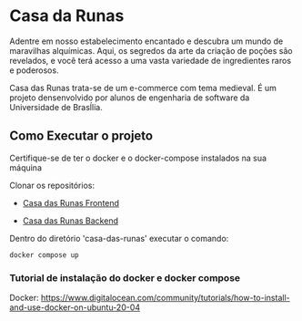 # Casa da Runas

Adentre em nosso estabelecimento encantado e descubra um mundo de maravilhas alquímicas. Aqui, os segredos da arte da criação de poções são revelados, e você terá acesso a uma vasta variedade de ingredientes raros e poderosos.

Casa das Runas trata-se de um e-commerce com tema medieval. É um projeto densenvolvido por alunos de engenharia de software da Universidade de Brasĺlia.

## Como Executar o projeto

Certifique-se de ter o docker e o docker-compose instalados na sua máquina

Clonar os repositórios:

- [Casa das Runas Frontend](https://github.com/GabriellyAssuncao/casa-das-runas-frontend)

- [Casa das Runas Backend](https://github.com/GabriellyAssuncao/casa-das-runas)

Dentro do diretório 'casa-das-runas' executar o comando:

`docker compose up`

### Tutorial de instalação do docker e docker compose

Docker: https://www.digitalocean.com/community/tutorials/how-to-install-and-use-docker-on-ubuntu-20-04

